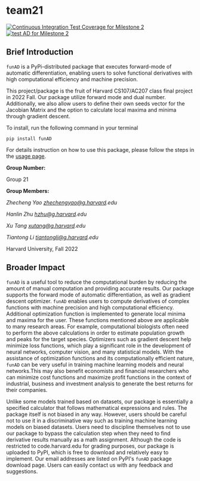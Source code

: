 # team21
[![Continuous Integration Test Coverage for Milestone 2](https://code.harvard.edu/CS107/team21/actions/workflows/coverage.yml/badge.svg?branch=milestone2_dev)](https://code.harvard.edu/CS107/team21/actions/workflows/coverage.yml)
[![test AD for Milestone 2](https://code.harvard.edu/CS107/team21/actions/workflows/test.yml/badge.svg?branch=milestone2_dev)](https://code.harvard.edu/CS107/team21/actions/workflows/test.yml)

## Brief Introduction

`funAD` is a PyPi-distributed package that executes forward-mode of automatic differentiation, enabling users to solve functional derivatives with high computational efficiency and machine precision.

This project/package is the fruit of Harvard CS107/AC207 class final project in 2022 Fall. Our package utilize forward mode and dual number. Additionally, we also allow users to define their own seeds vector for the Jacobian Matrix and the option to calculate local maxima and minima through gradient descent.

To install, run the following command in your terminal

`pip install funAD`

For details instruction on how to use this package, please follow the steps in the [usage page](https://code.harvard.edu/CS107/team21/tree/main/docs/documentation.ipynb).

**Group Number:**

Group 21

**Group Members:**

_Zhecheng Yao zhechengyao@g.harvard.edu_

_Hanlin Zhu hzhu@g.harvard.edu_

_Xu Tang xutang@g.harvard.edu_

_Tiantong Li tiantongli@g.harvard.edu_

Harvard University, Fall 2022

## Broader Impact

`funAD` is a useful tool to reduce the computational burden by reducing the amount of manual computation and providing accurate results. Our package supports the forward mode of automatic differentiation, as well as gradient descent optimizer. `funAD` enables users to compute derivatives of complex functions with machine precision and high computational efficiency. Additional optimization function is implemented to generate local minima and maxima for the user. These functions mentioned above are applicable to many research areas. For example, computational biologists often need to perform the above calculations in order to estimate population growth and peaks for the target species.  Optimizers such as gradient descent help minimize loss functions, which play a significant role in the development of neural networks, computer vision, and many statistical models. With the assistance of optimization functions and its computationally efficient nature, `funAD` can be very useful in training machine learning models and neural networks.This may also benefit economists and financial researchers who can minimize cost functions and maximize profit functions in the context of industrial, business and investment analysis to generate the best returns for their companies.

Unlike some models trained based on datasets, our package is essentially a specified calculator that follows mathematical expressions and rules. The package itself is not biased in any way. However, users should be careful not to use it in a discriminative way such as training machine learning models on biased datasets. Users need to discipline themselves not to use our package to bypass the calculation step when they need to find derivative results manually as a math assignment.  Although the code is restricted to code.harvard.edu for grading purposes, our package is uploaded to PyPI, which is free to download and relatively easy to implement. Our email addresses are listed on PyPI's `funAD` package download page. Users can easily contact us with any feedback and suggestions.
